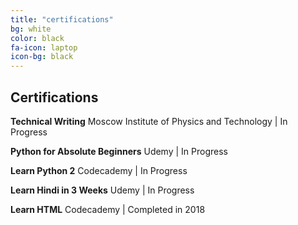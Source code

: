 ```yaml
---
title: "certifications"
bg: white
color: black
fa-icon: laptop
icon-bg: black
---
```


## Certifications

**Technical Writing**
Moscow Institute of Physics and Technology \| In Progress

**Python for Absolute Beginners**
Udemy \| In Progress

**Learn Python 2**
Codecademy \| In Progress

**Learn Hindi in 3 Weeks**
Udemy \| In Progress

**Learn HTML**
Codecademy \| Completed in 2018
